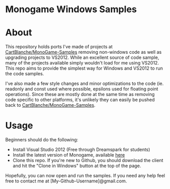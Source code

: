 Monogame Windows Samples
========================

# About

This repository holds ports I've made of projects at [CartBlanche/MonoGame-Samples](https://github.com/CartBlanche/MonoGame-Samples) removing non-windows code as well as upgrading projects to VS2012. While an excellent source of code sample, many of the projects available simply wouldn't load for me using VS2012. This repo aims to provide the simplest way for Windows and VS2012 to run the code samples.

I've also made a few style changes and minor optimizations to the code (ie. readonly and const used where possible, epsilons used for floating point operations). Since these are mostly done at the same time as removing code specific to other platforms, it's unlikely they can easily be pushed back to [CartBlanche/MonoGame-Samples](https://github.com/CartBlanche/MonoGame-Samples).

# Usage

Beginners should do the following:

* Install Visual Studio 2012 (Free through Dreamspark for students)
* Install the latest version of Monogame, available [here](http://www.monogame.net/downloads)
* Clone this repo. If you're new to Github, you should download the client and hit the "Clone in Windows" button at the top of the page.

Hopefully, you can now open and run the samples. If you need any help feel free to contact me at [My-Github-Username]@gmail.com.